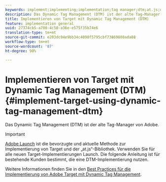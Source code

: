 ```yaml
---
keywords: implement;implementing;implementation;tag manager;dtm;at.js;dynamic tag management
description: Das Dynamic Tag Management (DTM) ist der alte Tag-Manager von Adobe.
title: Implementieren von Target mit Dynamic Tag Management (DTM)
feature: implementation general
uuid: 27374cb5-a700-4c50-a36e-e575f35b74e6
translation-type: tm+mt
source-git-commit: e203dc94e9bb34c4090f5795cbf73869808ada88
workflow-type: tm+mt
source-wordcount: '87'
ht-degree: 90%

---
```



# Implementieren von Target mit Dynamic Tag Management (DTM){#implement-target-using-dynamic-tag-management-dtm}

Das Dynamic Tag Management (DTM) ist der alte Tag-Manager von Adobe.

>[!IMPORTANT]
>
>[Adobe Launch](../../../c-implementing-target/c-implementing-target-for-client-side-web/how-to-deployatjs/cmp-implementing-target-using-adobe-launch.md#topic_5234DDAEB0834333BD6BA1B05892FC25) ist die bevorzugte und aktuelle Methode zur Implementierung von Target und der „at.js“-Bibliothek. Verwenden Sie für alle neuen Target-Implementierungen Launch. Die folgende Anleitung ist für bestehende Kunden bestimmt, die eine DTM-Implementierung nutzen.

Weitere Informationen finden Sie in den [Best Practices für die Implementierung von Adobe Target mit Dynamic Tag Management](https://docs.adobe.com/content/help/en/dtm/implementing/overview.html).
